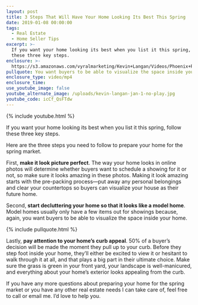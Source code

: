 ```yaml
---
layout: post
title: 3 Steps That Will Have Your Home Looking Its Best This Spring
date: 2019-01-08 00:00:00
tags:
  - Real Estate
  - Home Seller Tips
excerpt: >-
  If you want your home looking its best when you list it this spring, follow
  these three key steps.
enclosure: >-
  https://s3.amazonaws.com/vyralmarketing/Kevin+Langan/Videos/Phoenix+Real+Estate+Agent+-+3+Steps+That+Will+Have+Your+Home+Looking+Its+Best+This+Spring.mp4
pullquote: You want buyers to be able to visualize the space inside your home.
enclosure_type: video/mp4
enclosure_time:
use_youtube_image: false
youtube_alternate_image: /uploads/kevin-langan-jan-1-no-play.jpg
youtube_code: icCf_QsFTdw
---
```


{% include youtube.html %}

If you want your home looking its best when you list it this spring, follow these three key steps.

Here are the three steps you need to follow to prepare your home for the spring market.

First, **make it look picture perfect**. The way your home looks in online photos will determine whether buyers want to schedule a showing for it or not, so make sure it looks amazing in these photos. Making it look amazing starts with the pre-packing process—put away any personal belongings and clear your countertops so buyers can visualize your house as their future home.

Second, **start decluttering your home so that it looks like a model home**. Model homes usually only have a few items out for showings because, again, you want buyers to be able to visualize the space inside your home.

{% include pullquote.html %}

Lastly, **pay attention to your home’s curb appeal**. 50% of a buyer’s decision will be made the moment they pull up to your curb. Before they step foot inside your home, they’ll either be excited to view it or hesitant to walk through it at all, and that plays a big part in their ultimate choice. Make sure the grass is green in your front yard, your landscape is well-manicured, and everything about your home’s exterior looks appealing from the curb.

If you have any more questions about preparing your home for the spring market or you have any other real estate needs I can take care of, feel free to call or email me. I’d love to help you.